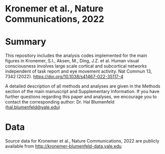 # Kronemer et al., Nature Communications, 2022 

# Summary
This repository includes the analysis codes implemented for the main figures in Kronemer, S.I., Aksen, M., Ding, J.Z. et al. Human visual consciousness involves large scale cortical and subcortical networks independent of task report and eye movement activity. Nat Commun 13, 7342 (2022). https://doi.org/10.1038/s41467-022-35117-4

A detailed description of all methods and analyses are given in the Methods section of the main manuscript and Supplementary Information. If you have further questions regarding this paper and analyses, we encourage you to contact the corresponding author: Dr. Hal Blumenfeld (hal.blumenfeld@yale.edu)

# Data
Source data for Kronemer et al., Nature Communications, 2022 are publicly available from http://kronemer-blumenfeld-data.yale.edu
